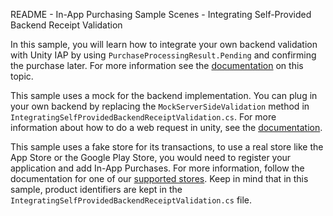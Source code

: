 README - In-App Purchasing Sample Scenes - Integrating Self-Provided Backend Receipt Validation

In this sample, you will learn how to integrate your own backend validation with Unity IAP by
using `PurchaseProcessingResult.Pending` and confirming the purchase later. For more information see
the [documentation](https://docs.unity3d.com/Manual/UnityIAPProcessingPurchases.html) on this topic.

This sample uses a mock for the backend implementation. You can plug in your own backend by replacing
the `MockServerSideValidation` method in `IntegratingSelfProvidedBackendReceiptValidation.cs`.
For more information about how to do a web request in unity, see
the [documentation](https://docs.unity3d.com/2021.2/Documentation/ScriptReference/Networking.UnityWebRequest.Post.html).

This sample uses a fake store for its transactions, to use a real store like the App Store or the Google Play Store, you
would need to register your application and add In-App Purchases. For more information, follow the documentation for one
of our [supported stores](https://docs.unity3d.com/Packages/com.unity.purchasing@3.1/manual/UnityIAPSettingUp.html).
Keep in mind that in this sample, product identifiers are kept in
the `IntegratingSelfProvidedBackendReceiptValidation.cs` file.
